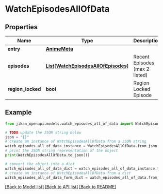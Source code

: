 # WatchEpisodesAllOfData


## Properties

Name | Type | Description | Notes
------------ | ------------- | ------------- | -------------
**entry** | [**AnimeMeta**](AnimeMeta.md) |  | [optional] 
**episodes** | [**List[WatchEpisodesAllOfEpisodes]**](WatchEpisodesAllOfEpisodes.md) | Recent Episodes (max 2 listed) | [optional] 
**region_locked** | **bool** | Region Locked Episode | [optional] 

## Example

```python
from jikan_openapi.models.watch_episodes_all_of_data import WatchEpisodesAllOfData

# TODO update the JSON string below
json = "{}"
# create an instance of WatchEpisodesAllOfData from a JSON string
watch_episodes_all_of_data_instance = WatchEpisodesAllOfData.from_json(json)
# print the JSON string representation of the object
print(WatchEpisodesAllOfData.to_json())

# convert the object into a dict
watch_episodes_all_of_data_dict = watch_episodes_all_of_data_instance.to_dict()
# create an instance of WatchEpisodesAllOfData from a dict
watch_episodes_all_of_data_form_dict = watch_episodes_all_of_data.from_dict(watch_episodes_all_of_data_dict)
```
[[Back to Model list]](../README.md#documentation-for-models) [[Back to API list]](../README.md#documentation-for-api-endpoints) [[Back to README]](../README.md)



